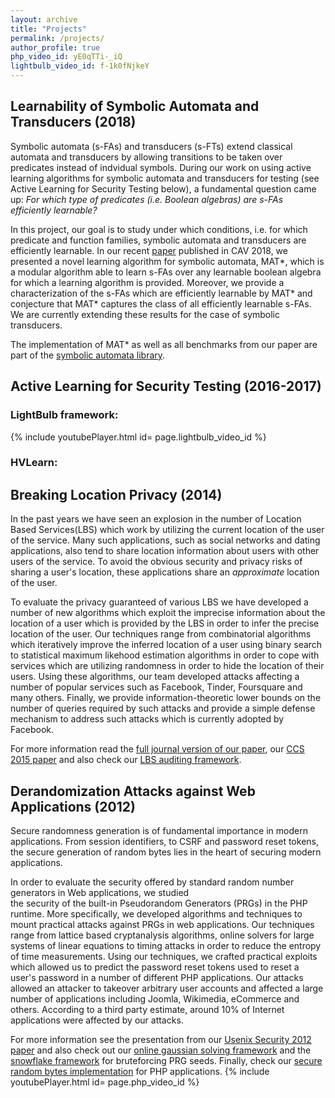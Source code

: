 ```yaml
---
layout: archive
title: "Projects"
permalink: /projects/
author_profile: true
php_video_id: yE0qTTi-_iQ
lightbulb_video_id: f-1k0fNjkeY
---
```



## Learnability of Symbolic Automata and Transducers (2018)
Symbolic automata (s-FAs) and transducers (s-FTs) extend classical automata and transducers by allowing 
transitions to be taken over predicates instead of indvidual symbols.
During our work on using active learning algorithms for symbolic automata and transducers for testing
(see Active Learning for Security Testing below), a fundamental question came up: 
*For which type of predicates (i.e. Boolean algebras) are s-FAs efficiently learnable?* 

In this project, our goal is to study under which conditions, i.e. for which predicate and function families, 
symbolic automata and transducers are efficiently learnable. In our recent [paper](/files/cav18.pdf) published in CAV 2018,
we presented a novel learning algorithm for symbolic automata, MAT\*, which is a modular algorithm able to learn 
s-FAs over any learnable boolean algebra for which a learning algorithm is provided. Moreover, we provide a characterization
of the s-FAs which are efficiently learnable by MAT\* and conjecture that MAT* captures the class of all efficiently learnable s-FAs.
We are currently extending these results for the case of symbolic transducers. 

The implementation of MAT\* as well as all benchmarks from our paper are part of the [symbolic automata library](https://github.com/lorisdanto/symbolicautomata).


## Active Learning for Security Testing (2016-2017)



### LightBulb framework:

{% include youtubePlayer.html id= page.lightbulb_video_id %}



### HVLearn: 




## Breaking Location Privacy (2014)
In the past years we have seen an explosion in the number of 
Location Based Services(LBS) which work by utilizing the current location
of the user of the service. Many such applications, such as social networks and dating applications,
also tend to share location information about users with other users of the service. 
To avoid the obvious security and privacy risks of sharing a user's location, these applications
share an *approximate* location of the user. 


To evaluate the privacy guaranteed of various LBS we have developed a number of new
algorithms which exploit the imprecise information about the location of a user
which is provided by the LBS in order to infer the precise location of the user.
Our techniques range from combinatorial algorithms which iteratively improve the
inferred location of a user using binary search to statistical maximum likehood
estimation algorithms in order to cope with services which are utilizing randomness 
in order to hide the location of their users.
Using these algorithms, our team developed attacks
affecting a number of popular services such as Facebook, Tinder, Foursquare and
many others.
Finally, we provide information-theoretic lower bounds 
on the number of queries required by such attacks and provide a simple defense mechanism to
address such attacks which is currently adopted by Facebook.

For more information read the [full journal version of our paper](/files/tops2017.pdf), our [CCS 2015 paper](/files/ccs2015.pdf) and also check our [LBS auditing framework](https://github.com/nettrino/LBSProximityAuditor).

## Derandomization Attacks against Web Applications (2012)
Secure randomness generation is of fundamental importance in modern applications. From session identifiers, to CSRF 
and password reset tokens, the secure generation of random bytes lies in the heart of securing modern applications.

In order to evaluate the security offered by standard random number generators in Web applications, we studied  
the security of the built-in Pseudorandom Generators (PRGs) in the PHP runtime.
More specifically, we developed algorithms and techniques to mount practical
attacks against PRGs in web applications.  Our techniques
range from lattice based cryptanalysis algorithms, online solvers for large systems of linear
equations to timing attacks in order to reduce the entropy of time measurements.
Using our techniques, we crafted practical exploits which allowed us to predict
the password reset tokens used to reset a user's password in a number of
different PHP applications.  Our attacks allowed an attacker to takeover arbitrary
user accounts and affected a large number of applications including Joomla,
Wikimedia, eCommerce and others. According to a third party estimate, around 10%
of Internet applications were affected by our attacks.

For more information see the presentation from our [Usenix Security 2012 paper](/files/usenix12.pdf) and also check out our [online gaussian solving framework](https://github.com/GeorgeArgyros/mt_derand) and the [snowflake framework](https://github.com/GeorgeArgyros/snowflake) for bruteforcing PRG seeds. Finally, check our [secure random bytes implementation](https://github.com/GeorgeArgyros/Secure-random-bytes-in-PHP) for PHP applications.
{% include youtubePlayer.html id= page.php_video_id %}
